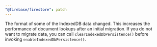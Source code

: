 ```yaml
---
"@firebase/firestore": patch
---
```


The format of some of the IndexedDB data changed. This increases the performance of document lookups after an initial migration. If you do not want to migrate data, you can call `clearIndexedDbPersistence()` before invoking `enableIndexedDbPersistence()`.
